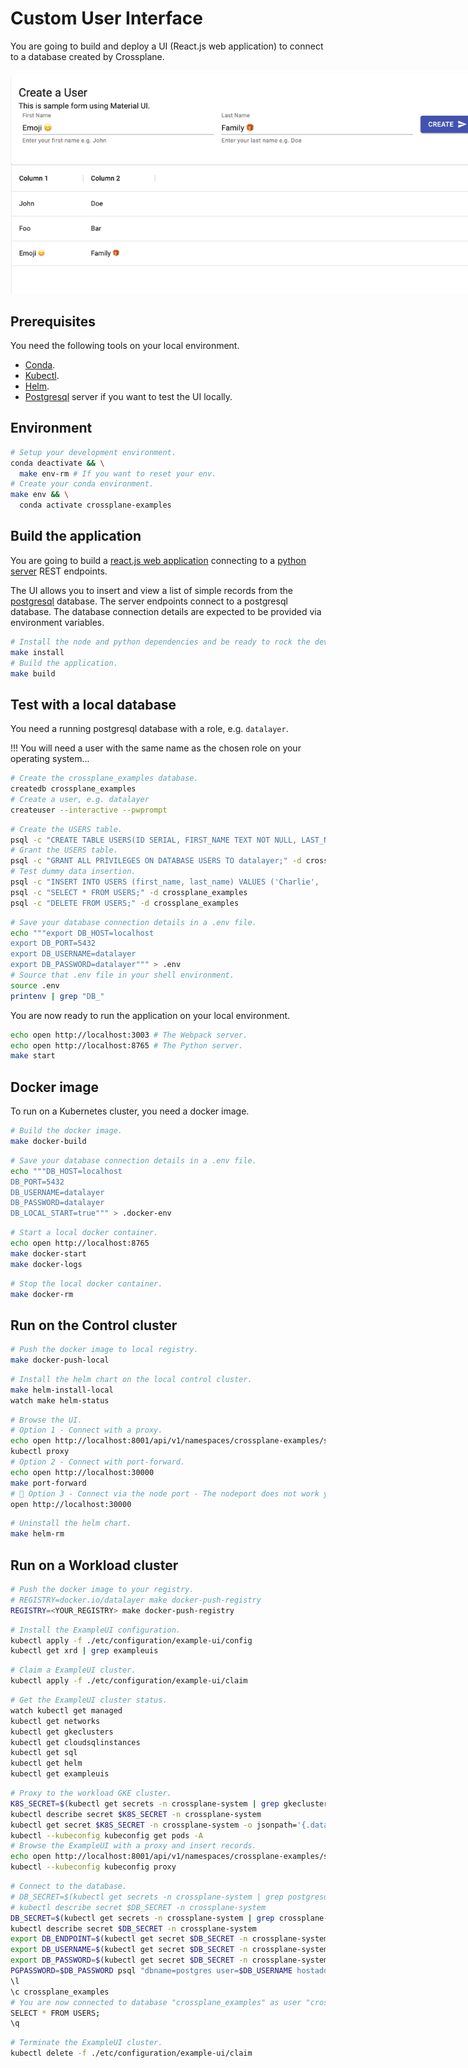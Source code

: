 # Custom User Interface

You are going to build and deploy a UI (React.js web application) to connect to a database created by Crossplane.

<img src="./../static/images/users.png" style="max-width: 800px"/>

## Prerequisites

You need the following tools on your local environment.

- [Conda](https://docs.conda.io/en/latest/miniconda.html).
- [Kubectl](https://kubernetes.io/docs/tasks/tools).
- [Helm](https://helm.sh).
- [Postgresql](https://www.postgresql.org) server if you want to test the UI locally.

## Environment

```bash
# Setup your development environment.
conda deactivate && \
  make env-rm # If you want to reset your env.
# Create your conda environment.
make env && \
  conda activate crossplane-examples
```

## Build the application

You are going to build a [react.js web application](./../src) connecting to a [python server](./../crossplane_examples) REST endpoints.

The UI allows you to insert and view a list of simple records from the [postgresql](https://www.postgresql.org) database. The server endpoints connect to a postgresql database. The database connection details are expected to be provided via environment variables.

```bash
# Install the node and python dependencies and be ready to rock the dev.
make install
# Build the application.
make build
```

## Test with a local database

You need a running postgresql database with a role, e.g. `datalayer`.

!!! You will need a user with the same name as the chosen role on your operating system...

```bash
# Create the crossplane_examples database.
createdb crossplane_examples
# Create a user, e.g. datalayer
createuser --interactive --pwprompt
```

```bash
# Create the USERS table.
psql -c "CREATE TABLE USERS(ID SERIAL, FIRST_NAME TEXT NOT NULL, LAST_NAME TEXT NOT NULL);" -d crossplane_examples
# Grant the USERS table.
psql -c "GRANT ALL PRIVILEGES ON DATABASE USERS TO datalayer;" -d crossplane_examples
# Test dummy data insertion.
psql -c "INSERT INTO USERS (first_name, last_name) VALUES ('Charlie', 'Brown');" -d crossplane_examples
psql -c "SELECT * FROM USERS;" -d crossplane_examples
psql -c "DELETE FROM USERS;" -d crossplane_examples
```

```bash
# Save your database connection details in a .env file.
echo """export DB_HOST=localhost
export DB_PORT=5432
export DB_USERNAME=datalayer
export DB_PASSWORD=datalayer""" > .env
# Source that .env file in your shell environment.
source .env
printenv | grep "DB_"
```

You are now ready to run the application on your local environment.

```bash
echo open http://localhost:3003 # The Webpack server.
echo open http://localhost:8765 # The Python server.
make start
```

## Docker image

To run on a Kubernetes cluster, you need a docker image.

```bash
# Build the docker image.
make docker-build
```

```bash
# Save your database connection details in a .env file.
echo """DB_HOST=localhost
DB_PORT=5432
DB_USERNAME=datalayer
DB_PASSWORD=datalayer
DB_LOCAL_START=true""" > .docker-env
```

```bash
# Start a local docker container.
echo open http://localhost:8765
make docker-start
make docker-logs
```

```bash
# Stop the local docker container.
make docker-rm
```

## Run on the Control cluster

```bash
# Push the docker image to local registry.
make docker-push-local
```

```bash
# Install the helm chart on the local control cluster.
make helm-install-local
watch make helm-status
```

```bash
# Browse the UI.
# Option 1 - Connect with a proxy.
echo open http://localhost:8001/api/v1/namespaces/crossplane-examples/services/http:crossplane-examples-service:8765/proxy/
kubectl proxy
# Option 2 - Connect with port-forward.
echo open http://localhost:30000
make port-forward
# 🚧 Option 3 - Connect via the node port - The nodeport does not work yet...
open http://localhost:30000
```

```bash
# Uninstall the helm chart.
make helm-rm
```

## Run on a Workload cluster

```bash
# Push the docker image to your registry.
# REGISTRY=docker.io/datalayer make docker-push-registry
REGISTRY=<YOUR_REGISTRY> make docker-push-registry
```

```bash
# Install the ExampleUI configuration.
kubectl apply -f ./etc/configuration/example-ui/config
kubectl get xrd | grep exampleuis
```

```bash
# Claim a ExampleUI cluster.
kubectl apply -f ./etc/configuration/example-ui/claim
```

```bash
# Get the ExampleUI cluster status.
watch kubectl get managed
kubectl get networks
kubectl get gkeclusters
kubectl get cloudsqlinstances
kubectl get sql
kubectl get helm
kubectl get exampleuis
```

```bash
# Proxy to the workload GKE cluster.
K8S_SECRET=$(kubectl get secrets -n crossplane-system | grep gkecluster | awk '{print $1;}')
kubectl describe secret $K8S_SECRET -n crossplane-system
kubectl get secret $K8S_SECRET -n crossplane-system -o jsonpath='{.data.kubeconfig}' | base64 --decode > kubeconfig
kubectl --kubeconfig kubeconfig get pods -A
# Browse the ExampleUI with a proxy and insert records.
echo open http://localhost:8001/api/v1/namespaces/crossplane-examples/services/http:crossplane-examples-service:8765/proxy/
kubectl --kubeconfig kubeconfig proxy
```

```bash
# Connect to the database.
# DB_SECRET=$(kubectl get secrets -n crossplane-system | grep postgresql | awk '{print $1;}')
# kubectl describe secret $DB_SECRET -n crossplane-system
DB_SECRET=$(kubectl get secrets -n crossplane-system | grep crossplane-example-role-secret | awk '{print $1;}')
kubectl describe secret $DB_SECRET -n crossplane-system
export DB_ENDPOINT=$(kubectl get secret $DB_SECRET -n crossplane-system -o jsonpath='{.data.endpoint}' | base64 --decode)
export DB_USERNAME=$(kubectl get secret $DB_SECRET -n crossplane-system -o jsonpath='{.data.username}' | base64 --decode)
export DB_PASSWORD=$(kubectl get secret $DB_SECRET -n crossplane-system -o jsonpath='{.data.password}' | base64 --decode)
PGPASSWORD=$DB_PASSWORD psql "dbname=postgres user=$DB_USERNAME hostaddr=$DB_ENDPOINT"
\l
\c crossplane_examples
# You are now connected to database "crossplane_examples" as user "crossplane-example-role".
SELECT * FROM USERS;
\q
```

```bash
# Terminate the ExampleUI cluster.
kubectl delete -f ./etc/configuration/example-ui/claim
```
